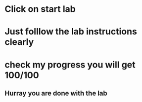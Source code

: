 # Click on start lab
# Just folllow the lab instructions clearly

# check my progress you will get 100/100
## Hurray you are done with the lab
